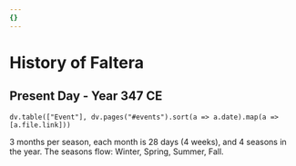 ```yaml
---
{}
---
```

# History of Faltera
## Present Day - Year 347 CE 
```dataviewjs
dv.table(["Event"], dv.pages("#events").sort(a => a.date).map(a => [a.file.link]))
```

3 months per season, each month is 28 days (4 weeks), and 4 seasons in the year. The seasons flow: Winter, Spring, Summer, Fall.